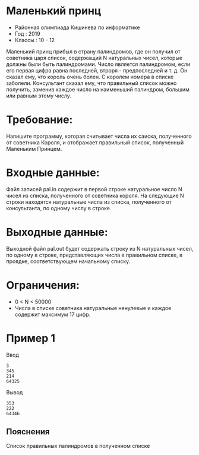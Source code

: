 # Маленький принц
* Районная олимпиада Кишинева по информатике
* Год : 2019
* Классы : 10 - 12

Маленький принц прибыл в страну палиндромов, где он получил от советника царя список, содержащий N натуральных чисел, которые должны были быть палиндромами.
Число является палиндромом, если его первая цифра равна последней, втроря - предпоследней и т. д.
Он сказал ему, что король очень болен. С королем номера в списке заболели. Консультант сказал ему, что правильный список можно получить, заменив каждое число на наименьший палиндром, большим или равным этому числу.

# Требование:
Напишите программу, которая считывает числа их саиска, полученного от советника Короля, и отображает правильный список, полученный Маленьким Принцем.

# Входные данные:
Файл записей pal.in содержит в первой строке натуральное число N чисел из списка, полученного от советника короля. На следующие N строки находятся натуральные числа из списка, полученного от консультанта, по одному числу в строке.

# Выходные данные:
Выходной файл pal.out будет содержать строку из N натуральных чисел, по одному в строке, представляющих числа в правильном списке, в проядке, соответствующем начальному списку.

# Ограничения:
* 0 < N < 50000
* Числа в списке советника натуральные ненулевые и каждое содержит максимум 17 цифр. 

# Пример 1
Ввод
```
3
345
214
64325
```

Вывод
```
353
222
64346
```

## Пояснения
Список правильных палиндромов в полученном списке
